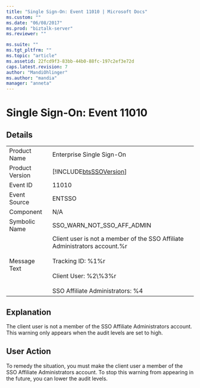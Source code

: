 ```yaml
---
title: "Single Sign-On: Event 11010 | Microsoft Docs"
ms.custom: ""
ms.date: "06/08/2017"
ms.prod: "biztalk-server"
ms.reviewer: ""

ms.suite: ""
ms.tgt_pltfrm: ""
ms.topic: "article"
ms.assetid: 22fcd9f3-83bb-44b0-88fc-197c2ef3e72d
caps.latest.revision: 7
author: "MandiOhlinger"
ms.author: "mandia"
manager: "anneta"
---
```

# Single Sign-On: Event 11010
## Details  
  
|                 |                                                                                                                                                                                         |
|-----------------|-----------------------------------------------------------------------------------------------------------------------------------------------------------------------------------------|
|  Product Name   |                                                                                Enterprise Single Sign-On                                                                                |
| Product Version |                                                               [!INCLUDE[btsSSOVersion](../includes/btsssoversion-md.md)]                                                                |
|    Event ID     |                                                                                          11010                                                                                          |
|  Event Source   |                                                                                         ENTSSO                                                                                          |
|    Component    |                                                                                           N/A                                                                                           |
|  Symbolic Name  |                                                                               SSO_WARN_NOT_SSO_AFF_ADMIN                                                                                |
|  Message Text   | Client user is not a member of the SSO Affiliate Administrators account.%r<br /><br /> Tracking ID: %1%r<br /><br /> Client User: %2\\%3%r<br /><br /> SSO Affiliate Administrators: %4 |
  
## Explanation  
 The client user is not a member of the SSO Affiliate Administrators account. This warning only appears when the audit levels are set to high.  
  
## User Action  
 To remedy the situation, you must make the client user a member of the SSO Affiliate Administrators account. To stop this warning from appearing in the future, you can lower the audit levels.